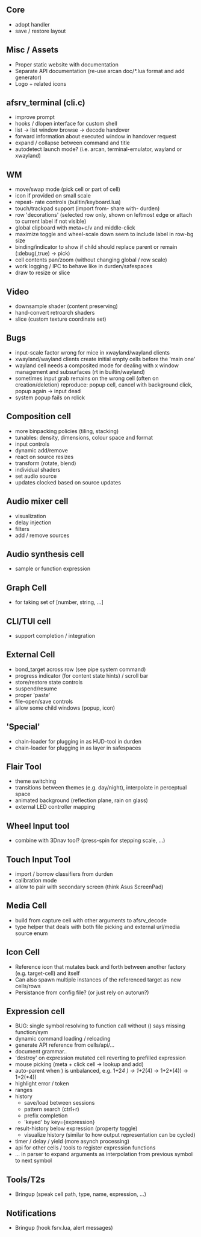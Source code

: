 ## Core
 - adopt handler
 - save / restore layout

## Misc / Assets
 - Proper static website with documentation
 - Separate API documentation (re-use arcan doc/\*.lua format and add generator)
 - Logo + related icons

## afsrv\_terminal (cli.c)
 - improve prompt
 - hooks / dlopen interface for custom shell
 - list -> list window browse -> decode handover
 - forward information about executed window in handover request
 - expand / collapse between command and title
 - autodetect launch mode? (i.e. arcan, terminal-emulator, wayland or xwayland)

## WM
 - move/swap mode (pick cell or part of cell)
 - icon if provided on small scale
 - repeat- rate controls (builtin/keyboard.lua)
 - touch/trackpad support (import from- share with- durden)
 - row 'decorations' (selected row only, shown on leftmost edge or attach to current label if not visible)
 - global clipboard with meta+c/v and middle-click
 - maximize toggle and wheel-scale down seem to include label in row-bg size
 - binding/indicator to show if child should replace parent or remain (:debug(,true) -> pick)
 - cell contents pan/zoom (without changing global / row scale)
 - work logging / IPC to behave like in durden/safespaces
 - draw to resize or slice

## Video
 - downsample shader (content preserving)
 - hand-convert retroarch shaders
 - slice (custom texture coordinate set)

## Bugs
 - input-scale factor wrong for mice in xwayland/wayland clients
 - xwayland/wayland clients create initial empty cells before the 'main one'
 - wayland cell needs a composited mode for dealing with x window management and subsurfaces (rt in builtin/wayland)
 - sometimes input grab remains on the wrong cell (often on creation/deletion)
   reproduce: popup cell, cancel with background click, popup again -> input dead
 - system popup fails on rclick

## Composition cell
 - more binpacking policies (tiling, stacking)
 - tunables: density, dimensions, colour space and format
 - input controls
 - dynamic add/remove
 - react on source resizes
 - transform (rotate, blend)
 - individual shaders
 - set audio source
 - updates clocked based on source updates

## Audio mixer cell
 - visualization
 - delay injection
 - filters
 - add / remove sources

## Audio synthesis cell
 - sample or function expression

## Graph Cell
 - for taking set of [number, string, ...]

## CLI/TUI cell
 - support completion / integration

## External Cell
 - bond\_target across row (see pipe system command)
 - progress indicator (for content state hints) / scroll bar
 - store/restore state controls
 - suspend/resume
 - proper 'paste'
 - file-open/save controls
 - allow some child windows (popup, icon)

## 'Special'
 - chain-loader for plugging in as HUD-tool in durden
 - chain-loader for plugging in as layer in safespaces

## Flair Tool
 - theme switching
 - transitions between themes (e.g. day/night), interpolate in perceptual space
 - animated background (reflection plane, rain on glass)
 - external LED controller mapping

## Wheel Input tool
 - combine with 3Dnav tool? (press-spin for stepping scale, ...)

## Touch Input Tool
 - import / borrow classifiers from durden
 - calibration mode
 - allow to pair with secondary screen (think Asus ScreenPad)

## Media Cell
 - build from capture cell with other arguments to afsrv\_decode
 - type helper that deals with both file picking and external url/media source enum

## Icon Cell
 - Reference icon that mutates back and forth between another factory (e.g. target-cell) and itself
 - Can also spawn multiple instances of the referenced target as new cells/rows
 - Persistance from config file? (or just rely on autorun?)

## Expression cell
 - BUG: single symbol resolving to function call without () says missing function/sym
 - dynamic command loading / reloading
 - generate API reference from cells/api/...
 - document grammar..
 - 'destroy' on expression mutated cell reverting to prefilled expression
 - mouse picking (meta + click cell -> lookup and add)
 - auto-parent when ) is unbalanced, e.g. 1+2*4 ) -> 1+2*(4) -> 1+2*(4)) -> 1+2(*4))
 - highlight error / token
 - ranges
 - history
   - save/load between sessions
   - pattern search (ctrl+r)
   - prefix completion
   - 'keyed' by key={expression}
 - result-history below expression (property toggle)
   - visualize history (similar to how output representation can be cycled)
 - timer / delay / yield (more asynch processing)
 - api for other cells / tools to register expression functions
 - ... in parser to expand arguments as interpolation from previous symbol to next symbol

## Tools/T2s
 - Bringup (speak cell path, type, name, expression, ...)

## Notifications
 - Bringup (hook fsrv.lua, alert messages)
